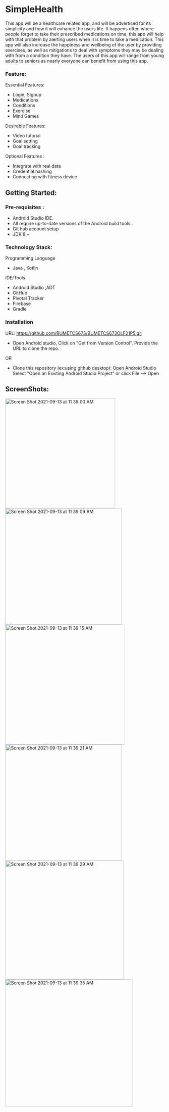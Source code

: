 
  # SimpleHealth

This app will be a healthcare related app, and will be advertised for its simplicity and how it will enhance the users life. It happens often where people forget to take their prescribed medications on time, this app will help with that problem by alerting users when it is time to take a medication. This app will also increase the happiness and wellbeing of the user by providing exercises, as well as mitigations to deal with symptoms they may be dealing with from a condition they have. The users of this app will range from young adults to seniors as nearly everyone can benefit from using this app.

### Feature:
Essential Features:
+ Login, Signup
+ Medications
+ Conditions
+ Exercise
+ Mind Games

Desirable Features:
+ Video tutorial
+ Goal setting
+ Goal tracking

Optional Features :
+ Integrate with real data
+ Credential hashing
+ Connecting with fitness device

## Getting Started:
### Pre-requisites :
  + Android Studio IDE.
 +  All require up-to-date versions of the Android build tools .
 + Git hub account setup
  + JDK 8.+

### Technology Stack:
Programming Language
+ Java , Kotlin

IDE/Tools
+ Android Studio ,ADT
+ GitHub
+ Pivotal Tracker
+	Firebase
+	Gradle
  
### Installation
URL: https://github.com/BUMETCS673/BUMETCS673OLF21P5.git
+ Open Android studio, Click on "Get from  Version Control". Provide the URL to clone the repo. 

 OR
+ Clone this repository (ex:using github desktop): 
   Open Android Studio
   Select  "Open an Existing Android Studio Project" or click File --> Open

## ScreenShots:
<img width="348" alt="Screen Shot 2021-09-13 at 11 39 00 AM" src="https://user-images.githubusercontent.com/84360828/133126141-c029485d-b028-4f19-869b-7d8d3b0a41f5.png">
<img width="369" alt="Screen Shot 2021-09-13 at 11 39 09 AM" src="https://user-images.githubusercontent.com/84360828/133126142-6cf18a9f-227e-4fd7-94d2-83440088fd4f.png">
<img width="380" alt="Screen Shot 2021-09-13 at 11 39 15 AM" src="https://user-images.githubusercontent.com/84360828/133126143-681b04f7-4bbf-48be-b240-fce6ca77a3df.png">
<img width="368" alt="Screen Shot 2021-09-13 at 11 39 21 AM" src="https://user-images.githubusercontent.com/84360828/133126144-82bb152b-e6a9-4d29-9ad5-d90964db8e13.png">
<img width="376" alt="Screen Shot 2021-09-13 at 11 39 29 AM" src="https://user-images.githubusercontent.com/84360828/133126146-78566f86-37eb-4302-a9c2-33a5a2c36679.png">
<img width="403" alt="Screen Shot 2021-09-13 at 11 39 35 AM" src="https://user-images.githubusercontent.com/84360828/133126147-259c53df-f1a9-4a78-b13f-a95f55ae10f4.png">







